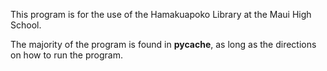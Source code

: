This program is for the use of the Hamakuapoko Library at the Maui High School.

The majority of the program is found in __pycache__, as long as the directions on how to run the program.
